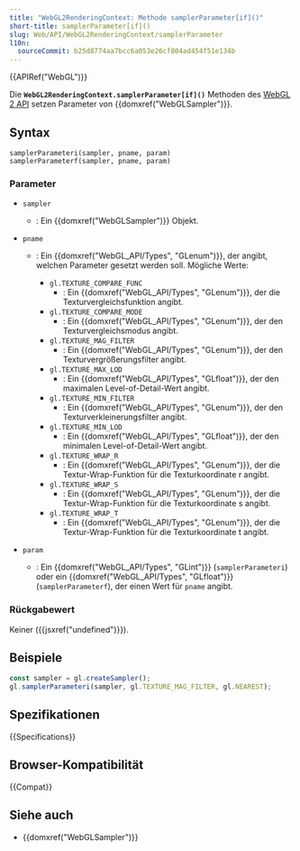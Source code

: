 ```yaml
---
title: "WebGL2RenderingContext: Methode samplerParameter[if]()"
short-title: samplerParameter[if]()
slug: Web/API/WebGL2RenderingContext/samplerParameter
l10n:
  sourceCommit: b25d8774aa7bcc6a053e26cf804ad454f51e134b
---
```


{{APIRef("WebGL")}}

Die **`WebGL2RenderingContext.samplerParameter[if]()`** Methoden des [WebGL 2 API](/de/docs/Web/API/WebGL_API) setzen Parameter von {{domxref("WebGLSampler")}}.

## Syntax

```js-nolint
samplerParameteri(sampler, pname, param)
samplerParameterf(sampler, pname, param)
```

### Parameter

- `sampler`
  - : Ein {{domxref("WebGLSampler")}} Objekt.
- `pname`

  - : Ein {{domxref("WebGL_API/Types", "GLenum")}}, der angibt, welchen Parameter gesetzt werden soll. Mögliche Werte:

    - `gl.TEXTURE_COMPARE_FUNC`
      - : Ein {{domxref("WebGL_API/Types", "GLenum")}}, der die Texturvergleichsfunktion angibt.
    - `gl.TEXTURE_COMPARE_MODE`
      - : Ein {{domxref("WebGL_API/Types", "GLenum")}}, der den Texturvergleichsmodus angibt.
    - `gl.TEXTURE_MAG_FILTER`
      - : Ein {{domxref("WebGL_API/Types", "GLenum")}}, der den Texturvergrößerungsfilter angibt.
    - `gl.TEXTURE_MAX_LOD`
      - : Ein {{domxref("WebGL_API/Types", "GLfloat")}}, der den maximalen Level-of-Detail-Wert angibt.
    - `gl.TEXTURE_MIN_FILTER`
      - : Ein {{domxref("WebGL_API/Types", "GLenum")}}, der den Texturverkleinerungsfilter angibt.
    - `gl.TEXTURE_MIN_LOD`
      - : Ein {{domxref("WebGL_API/Types", "GLfloat")}}, der den minimalen Level-of-Detail-Wert angibt.
    - `gl.TEXTURE_WRAP_R`
      - : Ein {{domxref("WebGL_API/Types", "GLenum")}}, der die Textur-Wrap-Funktion für die Texturkoordinate r angibt.
    - `gl.TEXTURE_WRAP_S`
      - : Ein {{domxref("WebGL_API/Types", "GLenum")}}, der die Textur-Wrap-Funktion für die Texturkoordinate s angibt.
    - `gl.TEXTURE_WRAP_T`
      - : Ein {{domxref("WebGL_API/Types", "GLenum")}}, der die Textur-Wrap-Funktion für die Texturkoordinate t angibt.

- `param`
  - : Ein {{domxref("WebGL_API/Types", "GLint")}} (`samplerParameteri`) oder ein {{domxref("WebGL_API/Types", "GLfloat")}} (`samplerParameterf`), der einen Wert für `pname` angibt.

### Rückgabewert

Keiner ({{jsxref("undefined")}}).

## Beispiele

```js
const sampler = gl.createSampler();
gl.samplerParameteri(sampler, gl.TEXTURE_MAG_FILTER, gl.NEAREST);
```

## Spezifikationen

{{Specifications}}

## Browser-Kompatibilität

{{Compat}}

## Siehe auch

- {{domxref("WebGLSampler")}}
